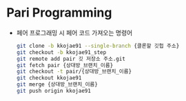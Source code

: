 # Pari Programming

- 페어 프로그래밍 시 페어 코드 가져오는 명령어
  ```bash
  git clone -b kkojae91 --single-branch {클론할 깃헙 주소}
  git checkout -b kkojae91_step
  git remote add pair 깃 저장소 주소.git
  git fetch pair {상대방_브랜치_이름}
  git checkout -t pair/{상대방_브랜치_이름}
  git checkout kkojae91
  git merge {상대방_브랜치_이름}
  git push origin kkojae91
  ```
